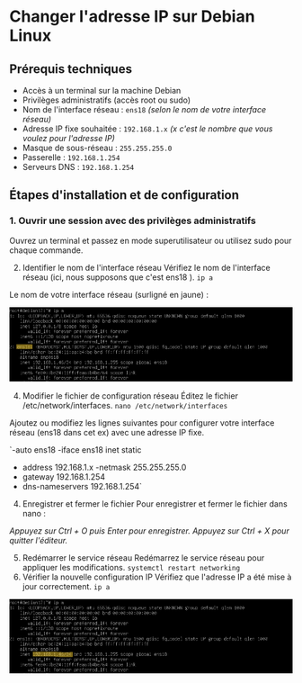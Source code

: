 # Changer l'adresse IP sur Debian Linux

## Prérequis techniques

- Accès à un terminal sur la machine Debian
- Privilèges administratifs (accès root ou sudo)
- Nom de l'interface réseau : `ens18` *(selon le nom de votre interface réseau)*
- Adresse IP fixe souhaitée : `192.168.1.x` *(x c'est le nombre que vous voulez pour l'adresse IP)*
- Masque de sous-réseau : `255.255.255.0`
- Passerelle : `192.168.1.254`
- Serveurs DNS : `192.168.1.254`

## Étapes d'installation et de configuration

### 1. Ouvrir une session avec des privilèges administratifs

Ouvrez un terminal et passez en mode superutilisateur ou utilisez sudo pour chaque commande.

2. Identifier le nom de l'interface réseau
Vérifiez le nom de l'interface réseau (ici, nous supposons que c'est ens18 ).
`ip a`

Le nom de votre interface réseau (surligné en jaune) :

![Choix de l'adaptateur](Images/Choix_IP_Fixe_Debian1.png)

4. Modifier le fichier de configuration réseau
Éditez le fichier /etc/network/interfaces.
`nano /etc/network/interfaces`

Ajoutez ou modifiez les lignes suivantes pour configurer votre interface réseau (ens18 dans cet ex)  avec une adresse IP fixe.

`-auto ens18
-iface ens18 inet static
   - address 192.168.1.x
    -netmask 255.255.255.0
   - gateway 192.168.1.254
   - dns-nameservers 192.168.1.254`

4. Enregistrer et fermer le fichier
Pour enregistrer et fermer le fichier dans nano :

*Appuyez sur Ctrl + O puis Enter pour enregistrer.
Appuyez sur Ctrl + X pour quitter l'éditeur.*

5. Redémarrer le service réseau
Redémarrez le service réseau pour appliquer les modifications.
`systemctl restart networking`
6. Vérifier la nouvelle configuration IP
Vérifiez que l'adresse IP a été mise à jour correctement.
`ip a`

![Choix de l'adaptateur](Images/Choix_IP_Fixe_Debian2.png)
